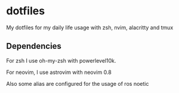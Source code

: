 # dotfiles
My dotfiles for my daily life usage with zsh, nvim, alacritty and tmux

## Dependencies
For zsh I use oh-my-zsh with powerlevel10k.

For neovim, I use astrovim with neovim 0.8

Also some alias are configured for the usage of ros noetic
